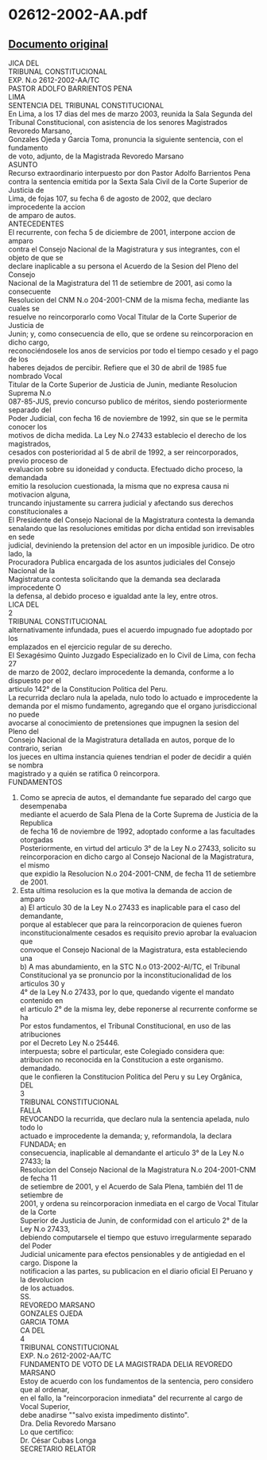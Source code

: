 
02612-2002-AA.pdf
=================
  
[Documento original](https://tc.gob.pe/jurisprudencia/2003/02612-2002-AA.pdf)  
---  
JICA DEL  
TRIBUNAL CONSTITUCIONAL  
EXP. N.o 2612-2002-AA/TC  
PASTOR ADOLFO BARRIENTOS PENA  
LIMA  
SENTENCIA DEL TRIBUNAL CONSTITUCIONAL  
En Lima, a los 17 dias del mes de marzo 2003, reunida la Sala Segunda del  
Tribunal Constitucional, con asistencia de los senores Magistrados Revoredo Marsano,  
Gonzales Ojeda y Garcia Toma, pronuncia la siguiente sentencia, con el fundamento  
de voto, adjunto, de la Magistrada Revoredo Marsano  
ASUNTO  
Recurso extraordinario interpuesto por don Pastor Adolfo Barrientos Pena  
contra la sentencia emitida por la Sexta Sala Civil de la Corte Superior de Justicia de  
Lima, de fojas 107, su fecha 6 de agosto de 2002, que declaro improcedente la accion  
de amparo de autos.  
ANTECEDENTES  
El recurrente, con fecha 5 de diciembre de 2001, interpone accion de amparo  
contra el Consejo Nacional de la Magistratura y sus integrantes, con el objeto de que se  
declare inaplicable a su persona el Acuerdo de la Sesion del Pleno del Consejo  
Nacional de la Magistratura del 11 de setiembre de 2001, asi como la consecuente  
Resolucion del CNM N.o 204-2001-CNM de la misma fecha, mediante las cuales se  
resuelve no reincorporarlo como Vocal Titular de la Corte Superior de Justicia de  
Junin; y, como consecuencia de ello, que se ordene su reincorporacion en dicho cargo,  
reconociéndosele los anos de servicios por todo el tiempo cesado y el pago de los  
haberes dejados de percibir. Refiere que el 30 de abril de 1985 fue nombrado Vocal  
Titular de la Corte Superior de Justicia de Junin, mediante Resolucion Suprema N.o  
087-85-JUS, previo concurso publico de méritos, siendo posteriormente separado del  
Poder Judicial, con fecha 16 de noviembre de 1992, sin que se le permita conocer los  
motivos de dicha medida. La Ley N.o 27433 establecio el derecho de los magistrados,  
cesados con posterioridad al 5 de abril de 1992, a ser reincorporados, previo proceso de  
evaluacion sobre su idoneidad y conducta. Efectuado dicho proceso, la demandada  
emitio la resolucion cuestionada, la misma que no expresa causa ni motivacion alguna,  
truncando injustamente su carrera judicial y afectando sus derechos constitucionales a  
El Presidente del Consejo Nacional de la Magistratura contesta la demanda  
senalando que las resoluciones emitidas por dicha entidad son irrevisables en sede  
judicial, deviniendo la pretension del actor en un imposible juridico. De otro lado, la  
Procuradora Publica encargada de los asuntos judiciales del Consejo Nacional de la  
Magistratura contesta solicitando que la demanda sea declarada improcedente O  
la defensa, al debido proceso e igualdad ante la ley, entre otros.  
LICA DEL  
2  
TRIBUNAL CONSTITUCIONAL  
alternativamente infundada, pues el acuerdo impugnado fue adoptado por los  
emplazados en el ejercicio regular de su derecho.  
El Sexagésimo Quinto Juzgado Especializado en lo Civil de Lima, con fecha 27  
de marzo de 2002, declaro improcedente la demanda, conforme a lo dispuesto por el  
articulo 142° de la Constitucion Politica del Peru.  
La recurrida declaro nula la apelada, nulo todo lo actuado e improcedente la  
demanda por el mismo fundamento, agregando que el organo jurisdiccional no puede  
avocarse al conocimiento de pretensiones que impugnen la sesion del Pleno del  
Consejo Nacional de la Magistratura detallada en autos, porque de lo contrario, serian  
los jueces en ultima instancia quienes tendrian el poder de decidir a quién se nombra  
magistrado y a quién se ratifica 0 reincorpora.  
FUNDAMENTOS  
1. Como se aprecia de autos, el demandante fue separado del cargo que desempenaba  
mediante el acuerdo de Sala Plena de la Corte Suprema de Justicia de la Republica  
de fecha 16 de noviembre de 1992, adoptado conforme a las facultades otorgadas  
Posteriormente, en virtud del articulo 3° de la Ley N.o 27433, solicito su  
reincorporacion en dicho cargo al Consejo Nacional de la Magistratura, el mismo  
que expidio la Resolucion N.o 204-2001-CNM, de fecha 11 de setiembre de 2001.  
2. Esta ultima resolucion es la que motiva la demanda de accion de amparo  
a) El articulo 30 de la Ley N.o 27433 es inaplicable para el caso del demandante,  
porque al establecer que para la reincorporacion de quienes fueron  
inconstitucionalmente cesados es requisito previo aprobar la evaluacion que  
convoque el Consejo Nacional de la Magistratura, esta estableciendo una  
b) A mas abundamiento, en la STC N.o 013-2002-Al/TC, el Tribunal  
Constitucional ya se pronuncio por la inconstitucionalidad de los articulos 30 y  
4° de la Ley N.o 27433, por lo que, quedando vigente el mandato contenido en  
el articulo 2° de la misma ley, debe reponerse al recurrente conforme se ha  
Por estos fundamentos, el Tribunal Constitucional, en uso de las atribuciones  
por el Decreto Ley N.o 25446.  
interpuesta; sobre el particular, este Colegiado considera que:  
atribucion no reconocida en la Constitucion a este organismo.  
demandado.  
que le confieren la Constitucion Politica del Peru y su Ley Orgânica,  
DEL  
3  
TRIBUNAL CONSTITUCIONAL  
FALLA  
REVOCANDO la recurrida, que declaro nula la sentencia apelada, nulo todo lo  
actuado e improcedente la demanda; y, reformandola, la declara FUNDADA; en  
consecuencia, inaplicable al demandante el articulo 3° de la Ley N.o 27433; la  
Resolucion del Consejo Nacional de la Magistratura N.o 204-2001-CNM de fecha 11  
de setiembre de 2001, y el Acuerdo de Sala Plena, también del 11 de setiembre de  
2001, y ordena su reincorporacion inmediata en el cargo de Vocal Titular de la Corte  
Superior de Justicia de Junin, de conformidad con el articulo 2° de la Ley N.o 27433,  
debiendo computarsele el tiempo que estuvo irregularmente separado del Poder  
Judicial unicamente para efectos pensionables y de antigiedad en el cargo. Dispone la  
notificacion a las partes, su publicacion en el diario oficial El Peruano y la devolucion  
de los actuados.  
SS.  
REVOREDO MARSANO  
GONZALES OJEDA  
GARCIA TOMA  
CA DEL  
4  
TRIBUNAL CONSTITUCIONAL  
EXP. N.o 2612-2002-AA/TC  
FUNDAMENTO DE VOTO DE LA MAGISTRADA DELIA REVOREDO  
MARSANO  
Estoy de acuerdo con los fundamentos de la sentencia, pero considero que al ordenar,  
en el fallo, la "reincorporacion inmediata" del recurrente al cargo de Vocal Superior,  
debe anadirse ""salvo exista impedimento distinto".  
Dra. Delia Revoredo Marsano  
Lo que certifico:  
Dr. César Cubas Longa  
SECRETARIO RELATOR